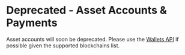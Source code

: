 # Deprecated - Asset Accounts & Payments

Asset accounts will soon be deprecated.  Please use the [Wallets API](../../beta-wallets-api-and-nfts/create-wallet.md) if possible given the supported blockchains list.&#x20;
